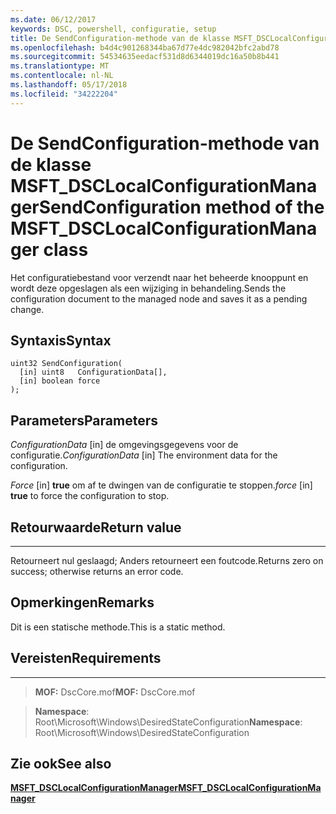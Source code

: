 ```yaml
---
ms.date: 06/12/2017
keywords: DSC, powershell, configuratie, setup
title: De SendConfiguration-methode van de klasse MSFT_DSCLocalConfigurationManager
ms.openlocfilehash: b4d4c901268344ba67d77e4dc982042bfc2abd78
ms.sourcegitcommit: 54534635eedacf531d8d6344019dc16a50b8b441
ms.translationtype: MT
ms.contentlocale: nl-NL
ms.lasthandoff: 05/17/2018
ms.locfileid: "34222204"
---
```

# <a name="sendconfiguration-method-of-the-msftdsclocalconfigurationmanager-class"></a><span data-ttu-id="7ffd9-103">De SendConfiguration-methode van de klasse MSFT_DSCLocalConfigurationManager</span><span class="sxs-lookup"><span data-stu-id="7ffd9-103">SendConfiguration method of the MSFT_DSCLocalConfigurationManager class</span></span>

<span data-ttu-id="7ffd9-104">Het configuratiebestand voor verzendt naar het beheerde knooppunt en wordt deze opgeslagen als een wijziging in behandeling.</span><span class="sxs-lookup"><span data-stu-id="7ffd9-104">Sends the configuration document to the managed node and saves it as a pending change.</span></span>

<a name="syntax"></a><span data-ttu-id="7ffd9-105">Syntaxis</span><span class="sxs-lookup"><span data-stu-id="7ffd9-105">Syntax</span></span>
------

```mof
uint32 SendConfiguration(
  [in] uint8   ConfigurationData[],
  [in] boolean force
);
```

<a name="parameters"></a><span data-ttu-id="7ffd9-106">Parameters</span><span class="sxs-lookup"><span data-stu-id="7ffd9-106">Parameters</span></span>
----------

<span data-ttu-id="7ffd9-107">*ConfigurationData* \[in\] de omgevingsgegevens voor de configuratie.</span><span class="sxs-lookup"><span data-stu-id="7ffd9-107">*ConfigurationData* \[in\] The environment data for the configuration.</span></span>

<span data-ttu-id="7ffd9-108">*Force* \[in\] **true** om af te dwingen van de configuratie te stoppen.</span><span class="sxs-lookup"><span data-stu-id="7ffd9-108">*force* \[in\] **true** to force the configuration to stop.</span></span>

## <a name="return-value"></a><span data-ttu-id="7ffd9-109">Retourwaarde</span><span class="sxs-lookup"><span data-stu-id="7ffd9-109">Return value</span></span>
------------

<span data-ttu-id="7ffd9-110">Retourneert nul geslaagd; Anders retourneert een foutcode.</span><span class="sxs-lookup"><span data-stu-id="7ffd9-110">Returns zero on success; otherwise returns an error code.</span></span>

## <a name="remarks"></a><span data-ttu-id="7ffd9-111">Opmerkingen</span><span class="sxs-lookup"><span data-stu-id="7ffd9-111">Remarks</span></span>

<span data-ttu-id="7ffd9-112">Dit is een statische methode.</span><span class="sxs-lookup"><span data-stu-id="7ffd9-112">This is a static method.</span></span>

## <a name="requirements"></a><span data-ttu-id="7ffd9-113">Vereisten</span><span class="sxs-lookup"><span data-stu-id="7ffd9-113">Requirements</span></span>
------------
><span data-ttu-id="7ffd9-114">**MOF:** DscCore.mof</span><span class="sxs-lookup"><span data-stu-id="7ffd9-114">**MOF:** DscCore.mof</span></span>

><span data-ttu-id="7ffd9-115">**Namespace**: Root\Microsoft\Windows\DesiredStateConfiguration</span><span class="sxs-lookup"><span data-stu-id="7ffd9-115">**Namespace**: Root\Microsoft\Windows\DesiredStateConfiguration</span></span>


## <a name="see-also"></a><span data-ttu-id="7ffd9-116">Zie ook</span><span class="sxs-lookup"><span data-stu-id="7ffd9-116">See also</span></span>


[<span data-ttu-id="7ffd9-117">**MSFT_DSCLocalConfigurationManager**</span><span class="sxs-lookup"><span data-stu-id="7ffd9-117">**MSFT_DSCLocalConfigurationManager**</span></span>](msft-dsclocalconfigurationmanager.md)
